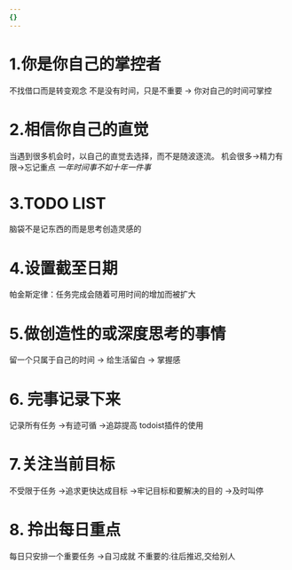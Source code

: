 ```yaml
---
{}
---
```


# 1.你是你自己的掌控者
不找借口而是转变观念
不是没有时间，只是不重要 -> 你对自己的时间可掌控

# 2.相信你自己的直觉
当遇到很多机会时，以自己的直觉去选择，而不是随波逐流。
机会很多->精力有限->忘记重点
*一年时间事不如十年一件事*

# 3.TODO LIST
脑袋不是记东西的而是思考创造灵感的

# 4.设置截至日期
帕金斯定律：任务完成会随着可用时间的增加而被扩大

# 5.做创造性的或深度思考的事情
留一个只属于自己的时间 -> 给生活留白 -> 掌握感

# 6. 完事记录下来
记录所有任务 ->有迹可循 ->追踪提高
todoist插件的使用

# 7.关注当前目标
不受限于任务 ->追求更快达成目标 ->牢记目标和要解决的目的 ->及时叫停 

# 8. 拎出每日重点
每日只安排一个重要任务 ->自习成就 
不重要的:往后推迟,交给别人